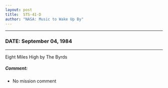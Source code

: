 ```yaml
---
layout: post
title:  STS-41-D
author: "NASA: Music to Wake Up By"
---
```


----
### DATE: September 04, 1984
----
Eight Miles High by The Byrds

##### Comment:
* No mission comment
